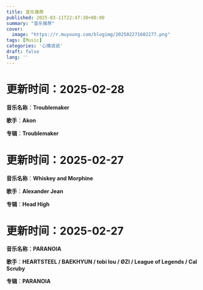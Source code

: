 ```yaml
---
title: 音乐推荐
published: 2025-03-11T22:47:30+08:00
summary: "音乐推荐"
cover:
  image: "https://r.muyoung.com/blogimg/202502271602277.png"
tags: [Music]
categories: '心情说说'
draft: false 
lang: ''
---
```


# 更新时间：2025-02-28

**音乐名称**：**Troublemaker**

**歌手**：**Akon**

**专辑**：**Troublemaker**

# 更新时间：2025-02-27

**音乐名称**：**Whiskey and Morphine**

**歌手**：**Alexander Jean**

**专辑**：**Head High**

# 更新时间：2025-02-27

**音乐名称**：**PARANOIA**

**歌手**：**HEARTSTEEL / BAEKHYUN / tobi lou / ØZI / League of Legends / Cal Scruby**

**专辑**：**PARANOIA**